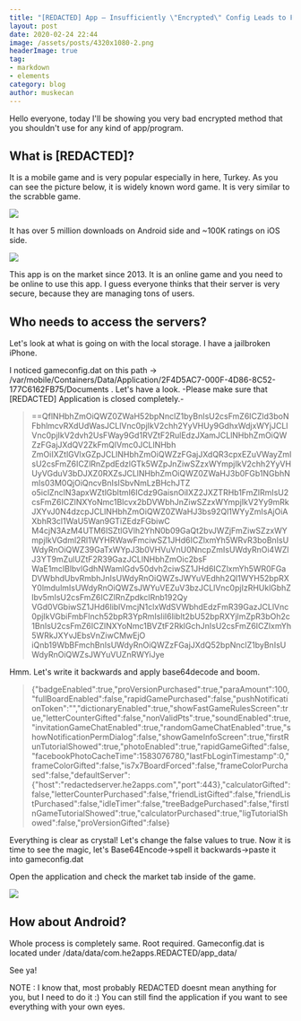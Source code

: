 ```yaml
---
title: "[REDACTED] App – Insufficiently \"Encrypted\" Config Leads to Free InAppPurchase"
layout: post
date: 2020-02-24 22:44
image: /assets/posts/4320x1080-2.png
headerImage: true
tag:
- markdown
- elements
category: blog
author: muskecan
---
```


Hello everyone, today I'll be showing you very bad encrypted method that you shouldn't use for any kind of app/program.

## What is \[REDACTED\]?

It is a mobile game and is very popular especially in here, Turkey. As you can see the picture below, it is widely known word game. It is very similar to the scrabble game.

 <img class="image" src="{{ site.url }}/assets/posts/Screen-Shot-2020-02-26-at-10_26_52-1024x825-1.png">

 It has over 5 million downloads on Android side and ~100K ratings on iOS side.

 <img class="image" src="{{ site.url }}/assets/posts/Screen-Shot-2020-02-26-at-11_37_35-1024x726-1.png">

This app is on the market since 2013. It is an online game and you need to be online to use this app. I guess everyone thinks that their server is very secure, because they are managing tons of users.

## Who needs to access the servers?

Let's look at what is going on with the local storage. I have a jailbroken iPhone.

I noticed gameconfig.dat on this path -> /var/mobile/Containers/Data/Application/2F4D5AC7-000F-4D86-8C52-177C6162FB75/Documents . Let's have a look. -Please make sure that \[REDACTED\] Application is closed completely.-

>\==QflNHbhZmOiQWZ0ZWaH52bpNnclZ1byBnIsU2csFmZ6ICZld3boNFbhlmcvRXdUdWasJCLlVnc0pjIkV2chh2YyVHUy9GdhxWdjxWYjJCLlVnc0pjIkV2dvh2UsFWay9Gd1RVZtF2RulEdzJXamJCLlNHbhZmOiQWZzFGajJXdQV2ZkFmQlVmc0JCLlNHbh
>ZmOiIXZtlGVlxGZpJCLlNHbhZmOiQWZzFGajJXdQR3cpxEZuVWayZmIsU2csFmZ6ICZlRnZpdEdzlGTk5WZpJnZiwSZzxWYmpjIkV2chh2YyVHUyVGduV3bDJXZ0RXZsJCLlNHbhZmOiQWZ0ZWaHJ3b0FGb1NGbhNmIs03M0QjOiQncvBnIsISbvNmLzBHchJTZ
>o5iclZnclN3apxWZtlGbltmI6ICdz9GaisnOiIXZ2JXZTRHb1FmZlRmIsU2csFmZ6ICZlNXYoNmc1Blcvx2bDVWbhJnZiwSZzxWYmpjIkV2Yy9mRkJXYvJ0N4dzcpJCLlNHbhZmOiQWZ0ZWaHJ3bs92Ql1WYyZmIsAjOiAXbhR3cl1WaU5Wan9GTiZEdzFGbiwC
>M4cjN3AzM4UTM6ISZtlGVlh2YhN0b09GaQt2bvJWZjFmZiwSZzxWYmpjIkVGdml2Rl1WYHRWawFmciwSZ1JHd6ICZlxmYh5WRvR3boBnIsUWdyRnOiQWZ39GaTxWYpJ3b0VHVuVnU0NncpZmIsUWdyRnOi4WZlJ3YT9mZulUZtF2R39GazJCLlNHbhZmOic2bsF
>WaE1mclBlbvlGdhNWamlGdv50dvh2ciwSZ1JHd6ICZlxmYh5WR0FGaDVWbhdUbvRmbhJnIsUWdyRnOiQWZsJWYuVEdhh2Ql1WYH52bpRXY0lmdulmIsUWdyRnOiQWZsJWYuVEZuV3bzJCLlVnc0pjIzRHUklGbhZlbv5mIsU2csFmZ6ICZlRnZpdkclRnb192Qy
>VGd0VGbiwSZ1JHd6IiblVmcjN1clxWdSVWbhdEdzFmR39GazJCLlVnc0pjIkVGbiFmbFlnch52bpR3YpRmIsIiI6Iiblt2bU52bpRXYjlmZpR3bOh2c1BnIsU2csFmZ6ICZlNXYoNmc1BVZtF2RklGchJnIsU2csFmZ6ICZlxmYh5WRkJXYvJEbsVnZiwCMwEjO
>iQnb19WbBFmchBnIsUWdyRnOiQWZzFGajJXdQ52bpNnclZ1byBnIsUWdyRnOiQWZsJWYuVUZnRWYiJye

Hmm. Let's write it backwards and apply base64decode and boom.

>{"badgeEnabled":true,"proVersionPurchased":true,"paraAmount":100,"fullBoardEnabled":false,"rapidGamePurchased":false,"pushNotificationToken":"","dictionaryEnabled":true,"showFastGameRulesScreen":true,"letterCounterGifted":false,"nonValidPts":true,"soundEnabled":true,"invitationGameChatEnabled":true,"randomGameChatEnabled":true,"showNotificationPermDialog":false,"showGameInfoScreen":true,"firstRunTutorialShowed":true,"photoEnabled":true,"rapidGameGifted":false,"facebookPhotoCacheTime":1583076780,"lastFbLoginTimestamp":0,"frameColorGifted":false,"is7x7BoardForced":false,"frameColorPurchased":false,"defaultServer":{"host":"redactedserver.he2apps.com","port":443},"calculatorGifted":false,"letterCounterPurchased":false,"friendListGifted":false,"friendListPurchased":false,"idleTimer":false,"treeBadgePurchased":false,"firstInGameTutorialShowed":true,"calculatorPurchased":true,"ligTutorialShowed":false,"proVersionGifted":false}

Everything is clear as crystal! Let's change the false values to true. Now it is time to see the magic, let's Base64Encode->spell it backwards->paste it into gameconfig.dat

Open the application and check the market tab inside of the game.

<img class="image" src="{{ site.url }}/assets/posts/IMG_A85EC742D897-1-650x1024-1.jpg">

## How about Android?

Whole process is completely same. Root required. Gameconfig.dat is located under /data/data/com.he2apps.REDACTED/app\_data/

See ya!

NOTE : I know that, most probably REDACTED doesnt mean anything for you, but I need to do it :) You can still find the application if you want to see everything with your own eyes.